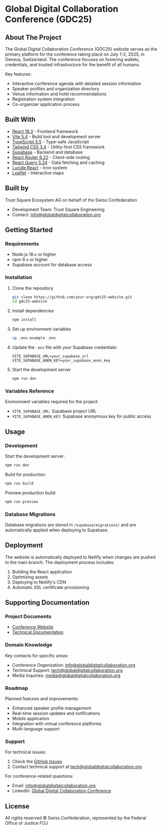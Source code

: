 # Global Digital Collaboration Conference (GDC25)

## About The Project

The Global Digital Collaboration Conference (GDC25) website serves as the primary platform for the conference taking place on July 1-2, 2025, in Geneva, Switzerland. The conference focuses on fostering wallets, credentials, and trusted infrastructure for the benefit of all humans.

Key features:
- Interactive conference agenda with detailed session information
- Speaker profiles and organization directory
- Venue information and hotel recommendations
- Registration system integration
- Co-organizer application process

## Built With

- [React 18.3](https://reactjs.org/) - Frontend framework
- [Vite 5.4](https://vitejs.dev/) - Build tool and development server
- [TypeScript 5.5](https://www.typescriptlang.org/) - Type-safe JavaScript
- [Tailwind CSS 3.4](https://tailwindcss.com/) - Utility-first CSS framework
- [Supabase](https://supabase.com/) - Backend and database
- [React Router 6.22](https://reactrouter.com/) - Client-side routing
- [React Query 5.24](https://tanstack.com/query/latest) - Data fetching and caching
- [Lucide React](https://lucide.dev/) - Icon system
- [Leaflet](https://leafletjs.com/) - Interactive maps

## Built by

Trust Square Ecosystem AG on behalf of the Swiss Confederation
- Development Team: Trust Square Engineering
- Contact: info@globaldigitalcollaboration.org

## Getting Started

### Requirements

- Node.js 18.x or higher
- npm 9.x or higher
- Supabase account for database access

### Installation

1. Clone the repository
   ```sh
   git clone https://github.com/your-org/gdc25-website.git
   cd gdc25-website
   ```

2. Install dependencies
   ```sh
   npm install
   ```

3. Set up environment variables
   ```sh
   cp .env.example .env
   ```

4. Update the `.env` file with your Supabase credentials:
   ```
   VITE_SUPABASE_URL=your_supabase_url
   VITE_SUPABASE_ANON_KEY=your_supabase_anon_key
   ```

5. Start the development server
   ```sh
   npm run dev
   ```

### Variables Reference

Environment variables required for the project:

- `VITE_SUPABASE_URL`: Supabase project URL
- `VITE_SUPABASE_ANON_KEY`: Supabase anonymous key for public access

## Usage

### Development

Start the development server:
```sh
npm run dev
```

Build for production:
```sh
npm run build
```

Preview production build:
```sh
npm run preview
```

### Database Migrations

Database migrations are stored in `/supabase/migrations/` and are automatically applied when deploying to Supabase.

## Deployment

The website is automatically deployed to Netlify when changes are pushed to the main branch. The deployment process includes:

1. Building the React application
2. Optimizing assets
3. Deploying to Netlify's CDN
4. Automatic SSL certificate provisioning

## Supporting Documentation

### Project Documents

- [Conference Website](https://globaldigitalcollaboration.org)
- [Technical Documentation](https://github.com/your-org/gdc25-website/wiki)

### Domain Knowledge

Key contacts for specific areas:

- Conference Organization: info@globaldigitalcollaboration.org
- Technical Support: tech@globaldigitalcollaboration.org
- Media Inquiries: media@globaldigitalcollaboration.org

### Roadmap

Planned features and improvements:

- Enhanced speaker profile management
- Real-time session updates and notifications
- Mobile application
- Integration with virtual conference platforms
- Multi-language support

### Support

For technical issues:
1. Check the [GitHub Issues](https://github.com/your-org/gdc25-website/issues)
2. Contact technical support at tech@globaldigitalcollaboration.org

For conference-related questions:
- Email: info@globaldigitalcollaboration.org
- LinkedIn: [Global Digital Collaboration Conference](https://www.linkedin.com/company/global-digital-collaboration-event/)

## License

All rights reserved © Swiss Confederation, represented by the Federal Office of Justice FOJ